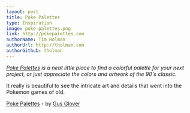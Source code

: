 ```yaml
---
layout: post
title: Poke Palettes
type: Inspiration
image: poke-palettes.png
link: http://pokepalettes.com
authorName: Tim Holman
authorUrl: http://tholman.com
authorGithub: tholman
---
```


_[Poke Palettes](http://pokepalettes.com) is a neat little place to find a colorful palette for your next project, or just appreciate the colors and artwork of the 90's classic._

It really is beautiful to see the intricate art and details that went into the Pokemon games of old.

[Poke Palettes](http://pokepalettes.com) - by [Gus Glover](http://gus.today)
